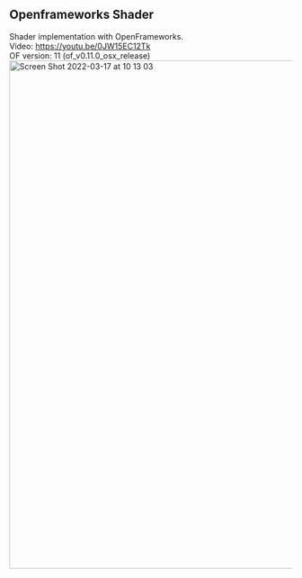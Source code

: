 ## Openframeworks Shader

Shader implementation with OpenFrameworks.
<br/>
Video: https://youtu.be/0JW15EC12Tk 
<br/>
OF version: 11 (of_v0.11.0_osx_release)
<img width="903" alt="Screen Shot 2022-03-17 at 10 13 03" src="https://git.arts.ac.uk/storage/user/227/files/da908280-a5da-11ec-93a4-edc848b8afc8">


